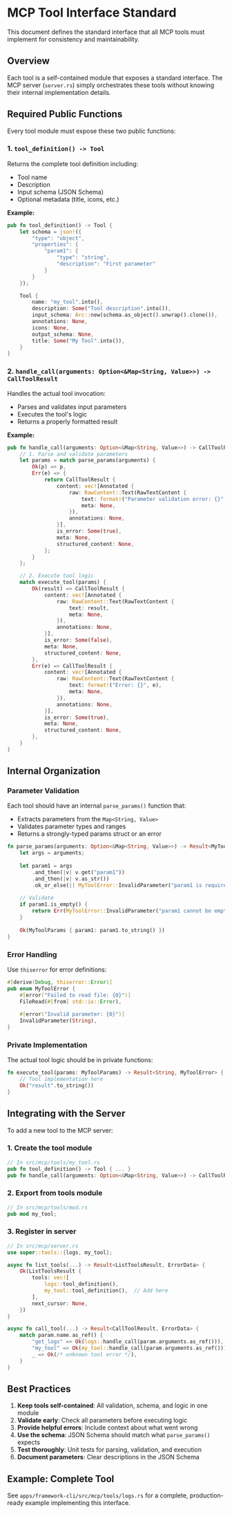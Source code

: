 # MCP Tool Interface Standard

This document defines the standard interface that all MCP tools must implement for consistency and maintainability.

## Overview

Each tool is a self-contained module that exposes a standard interface. The MCP server (`server.rs`) simply orchestrates these tools without knowing their internal implementation details.

## Required Public Functions

Every tool module must expose these two public functions:

### 1. `tool_definition() -> Tool`

Returns the complete tool definition including:
- Tool name
- Description
- Input schema (JSON Schema)
- Optional metadata (title, icons, etc.)

**Example:**
```rust
pub fn tool_definition() -> Tool {
    let schema = json!({
        "type": "object",
        "properties": {
            "param1": {
                "type": "string",
                "description": "First parameter"
            }
        }
    });

    Tool {
        name: "my_tool".into(),
        description: Some("Tool description".into()),
        input_schema: Arc::new(schema.as_object().unwrap().clone()),
        annotations: None,
        icons: None,
        output_schema: None,
        title: Some("My Tool".into()),
    }
}
```

### 2. `handle_call(arguments: Option<&Map<String, Value>>) -> CallToolResult`

Handles the actual tool invocation:
- Parses and validates input parameters
- Executes the tool's logic
- Returns a properly formatted result

**Example:**
```rust
pub fn handle_call(arguments: Option<&Map<String, Value>>) -> CallToolResult {
    // 1. Parse and validate parameters
    let params = match parse_params(arguments) {
        Ok(p) => p,
        Err(e) => {
            return CallToolResult {
                content: vec![Annotated {
                    raw: RawContent::Text(RawTextContent {
                        text: format!("Parameter validation error: {}", e),
                        meta: None,
                    }),
                    annotations: None,
                }],
                is_error: Some(true),
                meta: None,
                structured_content: None,
            };
        }
    };

    // 2. Execute tool logic
    match execute_tool(params) {
        Ok(result) => CallToolResult {
            content: vec![Annotated {
                raw: RawContent::Text(RawTextContent {
                    text: result,
                    meta: None,
                }),
                annotations: None,
            }],
            is_error: Some(false),
            meta: None,
            structured_content: None,
        },
        Err(e) => CallToolResult {
            content: vec![Annotated {
                raw: RawContent::Text(RawTextContent {
                    text: format!("Error: {}", e),
                    meta: None,
                }),
                annotations: None,
            }],
            is_error: Some(true),
            meta: None,
            structured_content: None,
        },
    }
}
```

## Internal Organization

### Parameter Validation

Each tool should have an internal `parse_params()` function that:
- Extracts parameters from the `Map<String, Value>`
- Validates parameter types and ranges
- Returns a strongly-typed params struct or an error

```rust
fn parse_params(arguments: Option<&Map<String, Value>>) -> Result<MyToolParams, MyToolError> {
    let args = arguments;
    
    let param1 = args
        .and_then(|v| v.get("param1"))
        .and_then(|v| v.as_str())
        .ok_or_else(|| MyToolError::InvalidParameter("param1 is required".into()))?;
    
    // Validate
    if param1.is_empty() {
        return Err(MyToolError::InvalidParameter("param1 cannot be empty".into()));
    }
    
    Ok(MyToolParams { param1: param1.to_string() })
}
```

### Error Handling

Use `thiserror` for error definitions:

```rust
#[derive(Debug, thiserror::Error)]
pub enum MyToolError {
    #[error("Failed to read file: {0}")]
    FileRead(#[from] std::io::Error),
    
    #[error("Invalid parameter: {0}")]
    InvalidParameter(String),
}
```

### Private Implementation

The actual tool logic should be in private functions:

```rust
fn execute_tool(params: MyToolParams) -> Result<String, MyToolError> {
    // Tool implementation here
    Ok("result".to_string())
}
```

## Integrating with the Server

To add a new tool to the MCP server:

### 1. Create the tool module

```rust
// In src/mcp/tools/my_tool.rs
pub fn tool_definition() -> Tool { ... }
pub fn handle_call(arguments: Option<&Map<String, Value>>) -> CallToolResult { ... }
```

### 2. Export from tools module

```rust
// In src/mcp/tools/mod.rs
pub mod my_tool;
```

### 3. Register in server

```rust
// In src/mcp/server.rs
use super::tools::{logs, my_tool};

async fn list_tools(...) -> Result<ListToolsResult, ErrorData> {
    Ok(ListToolsResult {
        tools: vec![
            logs::tool_definition(),
            my_tool::tool_definition(),  // Add here
        ],
        next_cursor: None,
    })
}

async fn call_tool(...) -> Result<CallToolResult, ErrorData> {
    match param.name.as_ref() {
        "get_logs" => Ok(logs::handle_call(param.arguments.as_ref())),
        "my_tool" => Ok(my_tool::handle_call(param.arguments.as_ref())),  // Add here
        _ => Ok(/* unknown tool error */),
    }
}
```

## Best Practices

1. **Keep tools self-contained**: All validation, schema, and logic in one module
2. **Validate early**: Check all parameters before executing logic
3. **Provide helpful errors**: Include context about what went wrong
4. **Use the schema**: JSON Schema should match what `parse_params()` expects
5. **Test thoroughly**: Unit tests for parsing, validation, and execution
6. **Document parameters**: Clear descriptions in the JSON Schema

## Example: Complete Tool

See `apps/framework-cli/src/mcp/tools/logs.rs` for a complete, production-ready example implementing this interface.

